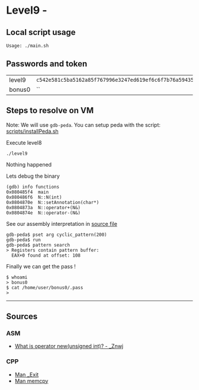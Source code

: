 # Level9 -

## Local script usage

```shell
Usage: ./main.sh
```

## Passwords and token

|        |                                                                    |
| ------ | ------------------------------------------------------------------ |
| level9 | `c542e581c5ba5162a85f767996e3247ed619ef6c6f7b76a59435545dc6259f8a` |
| bonus0 | ``                                                                 |

## Steps to resolve on VM

Note: We will use `gdb-peda`. You can setup peda with the script: [scripts/installPeda.sh](../../scripts/installPeda.sh)

Execute level8

```shell
./level9
```

Nothing happened

Lets debug the binary

```shell
(gdb) info functions
0x080485f4  main
0x080486f6  N::N(int)
0x0804870e  N::setAnnotation(char*)
0x0804873a  N::operator+(N&)
0x0804874e  N::operator-(N&)

```

See our assembly interpretation in [source file](../source.c)

```shell
gdb-peda$ pset arg cyclic_pattern(200)
gdb-peda$ run
gdb-peda$ pattern search
> Registers contain pattern buffer:
  EAX+0 found at offset: 108
```

Finally we can get the pass !

```shell
$ whoami
> bonus0
$ cat /home/user/bonus0/.pass
>
```

---

## Sources

### ASM

- [What is operator new(unsigned int)? - \_Znwj](https://reverseengineering.stackexchange.com/questions/4402/what-is-operator-newunsigned-int)

### CPP

- [Man \_Exit](https://en.cppreference.com/w/cpp/utility/program/_Exit)
- [Man memcpy](http://www.cplusplus.com/reference/cstring/memcpy/)
